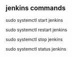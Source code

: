 ## jenkins commands

sudo systemctl start jenkins

sudo systemctl restart jenkins

sudo systemctl stop jenkins

sudo systemctl status jenkins


